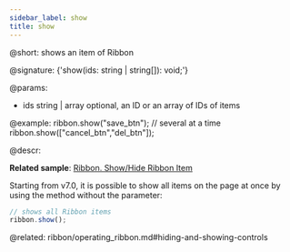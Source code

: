 ```yaml
---
sidebar_label: show
title: show
---          
```


@short: shows an item of Ribbon

@signature: {'show(ids: string | string[]): void;'}

@params:
- ids 		string | array		optional, an ID or an array of IDs of items

@example:
ribbon.show("save_btn");
// several at a time
ribbon.show(["cancel_btn","del_btn"]);



@descr:

**Related sample**: [Ribbon. Show/Hide Ribbon Item](https://snippet.dhtmlx.com/1jkf7954)

Starting from v7.0, it is possible to show all items on the page at once by using the method without the parameter:

~~~js
// shows all Ribbon items
ribbon.show();
~~~

@related: ribbon/operating_ribbon.md#hiding-and-showing-controls




